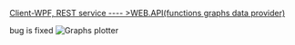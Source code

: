 [Client-WPF, REST service ---- >WEB.API(functions graphs data provider)](https://github.com/tigranv/WCF_WEB_API-_MVC_WPF/tree/master/API%20For%20Graphics%20Plotting)

bug is fixed
![Graphs plotter](https://cloud.githubusercontent.com/assets/24522089/25308286/cae57684-27c1-11e7-89d9-e11fa3b2ddee.gif)
